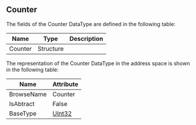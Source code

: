 <!-- datatype -->
## Counter
<!-- end of description -->
The fields of the Counter DataType are defined in the following table:  

|Name|Type|Description|
|---|---|---|
|Counter|Structure||

The representation of the Counter DataType in the address space is shown in the following table:  

|Name|Attribute|
|---|---|
|BrowseName|Counter|
|IsAbtract|False|
|BaseType|[UInt32](../../../Part3/DataTypes/UInt32/readme.md)|

